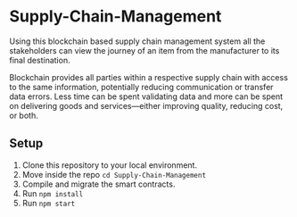 
# Supply-Chain-Management

Using this blockchain based supply chain management system all the stakeholders can view the journey of an item from the manufacturer to its final destination.

Blockchain provides all parties within a respective supply chain with access to the same information, potentially reducing communication or transfer data errors. Less time can be spent validating data and more can be spent on delivering goods and services—either improving quality, reducing cost, or both.

## Setup

1. Clone this repository to your local environment.
2. Move inside the repo ```cd Supply-Chain-Management```
3. Compile and migrate the smart contracts.
4. Run ```npm install```
5. Run ```npm start```
